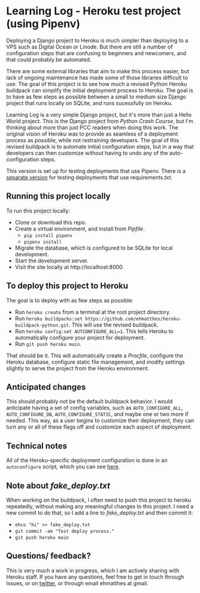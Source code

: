 Learning Log - Heroku test project (using Pipenv)
===

Deploying a Django project to Heroku is much simpler than deploying to a VPS such as Digital Ocean or Linode. But there are still a number of configuration steps that are confusing to beginners and newcomers, and that could probably be automated.

There are some external libraries that aim to make this process easier, but lack of ongoing maintenance has made some of those libraries difficult to use. The goal of this project is to see how much a revised Python Heroku buildpack can simplify the initial deployment process to Heroku. The goal is to have as few steps as possible between a small to medium size Django project that runs locally on SQLite, and runs sucessfully on Heroku.

Learning Log is a very simple Django project, but it's more than just a Hello World project. This is the Django project from *Python Crash Course*, but I'm thinking about more than just PCC readers when doing this work. The original vision of Heroku was to provide as seamless of a deployment process as possible, while not restraining developers. The goal of this revised buildpack is to automate initial configuration steps, but in a way that developers can then customize without having to undo any of the auto-configuration steps.

This version is set up for testing deployments that use Pipenv. There is a [separate version](https://github.com/ehmatthes/learning_log_heroku_test) for testing deployments that use requirements.txt.

Running this project locally
---

To run this project locally:

- Clone or download this repo.
- Create a virtual environment, and install from *Pipfile*.
  - `pip install pipenv`
  - `pipenv install`
- Migrate the database, which is configured to be SQLite for local development.
- Start the development server.
- Visit the site locally at http://localhost:8000.

To deploy this project to Heroku
---

The goal is to deploy with as few steps as possible:

- Run `heroku create` from a terminal at the root project directory.
- Run `heroku buildpacks:set https://github.com/ehmatthes/heroku-buildpack-python.git`. This will use the revised buildpack.
- Run `heroku config:set AUTCONFIGURE_ALL=1`. This tells Heroku to automatically configure your project for deployment.
- Run `git push heroku main`.

That should be it. This will automatically create a *Procfile*, configure the Heroku database, configure static file management, and modify settings slightly to serve the project from the Heroku environment.

Anticipated changes
---

This should probably not be the default buildpack behavior. I would anticipate having a set of config variables, such as `AUTO_CONFIGURE_ALL`, `AUTO_CONFIGURE_DB`, `AUTO_CONFIGURE_STATIC`, and maybe one or two more if needed. This way, as a user begins to customize their deployment, they can turn any or all of these flags off and customize each aspect of deployment.

Technical notes
---

All of the Heroku-specific deployment configuration is done in an `autoconfigure` script, which you can see [here](https://github.com/ehmatthes/heroku-buildpack-python/blob/master/bin/steps/autoconfigure). 

Note about *fake_deploy.txt*
---

When working on the buildpack, I often need to push this project to heroku repeatedly, without making any meaningful changes to this project. I need a new commit to do that, so I add a line to *fake_deploy.txt* and then commit it:

- `ehco "hi" >> fake_deploy.txt`
- `git commit -am "Test deploy process."`
- `git push heroku main`

Questions/ feedback?
---

This is very much a work in progress, which I am actively sharing with Heroku staff. If you have any questions, feel free to get in touch through Issues, or on [twitter](https://twitter.com/ehmatthes/), or through email ehmatthes at gmail.